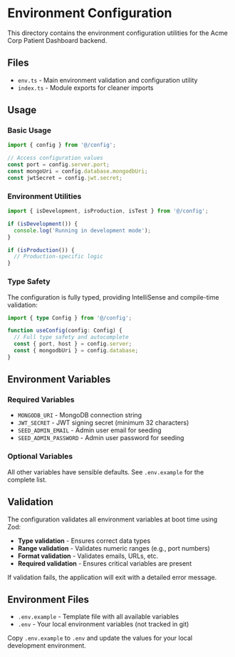 # Environment Configuration

This directory contains the environment configuration utilities for the Acme Corp Patient Dashboard backend.

## Files

- `env.ts` - Main environment validation and configuration utility
- `index.ts` - Module exports for cleaner imports

## Usage

### Basic Usage

```typescript
import { config } from '@/config';

// Access configuration values
const port = config.server.port;
const mongoUri = config.database.mongodbUri;
const jwtSecret = config.jwt.secret;
```

### Environment Utilities

```typescript
import { isDevelopment, isProduction, isTest } from '@/config';

if (isDevelopment()) {
  console.log('Running in development mode');
}

if (isProduction()) {
  // Production-specific logic
}
```

### Type Safety

The configuration is fully typed, providing IntelliSense and compile-time validation:

```typescript
import { type Config } from '@/config';

function useConfig(config: Config) {
  // Full type safety and autocomplete
  const { port, host } = config.server;
  const { mongodbUri } = config.database;
}
```

## Environment Variables

### Required Variables

- `MONGODB_URI` - MongoDB connection string
- `JWT_SECRET` - JWT signing secret (minimum 32 characters)
- `SEED_ADMIN_EMAIL` - Admin user email for seeding
- `SEED_ADMIN_PASSWORD` - Admin user password for seeding

### Optional Variables

All other variables have sensible defaults. See `.env.example` for the complete list.

## Validation

The configuration validates all environment variables at boot time using Zod:

- **Type validation** - Ensures correct data types
- **Range validation** - Validates numeric ranges (e.g., port numbers)
- **Format validation** - Validates emails, URLs, etc.
- **Required validation** - Ensures critical variables are present

If validation fails, the application will exit with a detailed error message.

## Environment Files

- `.env.example` - Template file with all available variables
- `.env` - Your local environment variables (not tracked in git)

Copy `.env.example` to `.env` and update the values for your local development environment.
